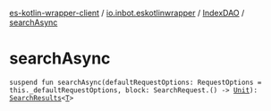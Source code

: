 [es-kotlin-wrapper-client](../../index.md) / [io.inbot.eskotlinwrapper](../index.md) / [IndexDAO](index.md) / [searchAsync](./search-async.md)

# searchAsync

`suspend fun searchAsync(defaultRequestOptions: RequestOptions = this._defaultRequestOptions, block: SearchRequest.() -> `[`Unit`](https://kotlinlang.org/api/latest/jvm/stdlib/kotlin/-unit/index.html)`): `[`SearchResults`](../-search-results/index.md)`<`[`T`](index.md#T)`>`